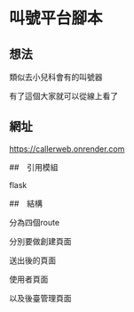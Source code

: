 # 叫號平台腳本

## 想法

類似去小兒科會有的叫號器

有了這個大家就可以從線上看了

## 網址

https://callerweb.onrender.com

##　引用模組

flask

##　結構

分為四個route

分別要做創建頁面

送出後的頁面

使用者頁面

以及後臺管理頁面
